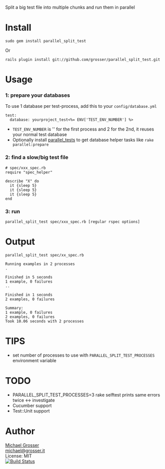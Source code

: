 Split a big test file into multiple chunks and run them in parallel

Install
=======
    sudo gem install parallel_split_test
Or

    rails plugin install git://github.com/grosser/parallel_split_test.git

Usage
=====

### 1: prepare your databases
To use 1 database per test-process, add this to your `config/database.yml`<br/>

    test:
      database: yourproject_test<%= ENV['TEST_ENV_NUMBER'] %>


 - `TEST_ENV_NUMBER` is '' for the first process and 2 for the 2nd, it reuses your normal test database
 - Optionally install [parallel_tests](https://github.com/grosser/parallel_tests) to get database helper tasks like `rake parallel:prepare`


### 2: find a slow/big test file

    # spec/xxx_spec.rb
    require "spec_helper"

    describe "X" do
      it {sleep 5}
      it {sleep 5}
      it {sleep 5}
    end

### 3: run
    parallel_split_test spec/xxx_spec.rb [regular rspec options]

Output
======

    parallel_split_test spec/xx_spec.rb

    Running examples in 2 processes
    .

    Finished in 5 seconds
    1 example, 0 failures
    ..

    Finished in 1 seconds
    2 examples, 0 failures

    Summary:
    1 example, 0 failures
    2 examples, 0 failures
    Took 10.06 seconds with 2 processes


TIPS
====
 - set number of processes to use with `PARALLEL_SPLIT_TEST_PROCESSES` environment variable

TODO
====
 - PARALLEL_SPLIT_TEST_PROCESSES=3 rake selftest prints same errors twice <-> investigate
 - Cucumber support
 - Test::Unit support

Author
======
[Michael Grosser](http://grosser.it)<br/>
michael@grosser.it<br/>
License: MIT<br/>
[![Build Status](https://secure.travis-ci.org/grosser/parallel_split_test.png)](http://travis-ci.org/grosser/parallel_split_test)
